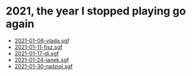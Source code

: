 <script type="text/javascript" src="/assets/wgo-plugin.js"></script>
<script type="text/javascript" src="/assets/wgo/wgo.min.js"></script>
<script type="text/javascript" src="/assets/wgo/wgo.player.min.js"></script>
<link rel="stylesheet" type="text/css" href="/assets/wgo/wgo.player.css" />

# 2021, the year I stopped playing go again

* [2021-01-06-vlada.sgf](2021-01-06-vlada.sgf)
* [2021-01-11-fisz.sgf](2021-01-11-fisz.sgf)
* [2021-01-17-dj.sgf](2021-01-17-dj.sgf)
* [2021-01-24-janek.sgf](2021-01-24-janek.sgf)
* [2021-01-30-radziol.sgf](2021-01-30-radziol.sgf)
